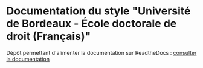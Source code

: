 # Documentation du style "Université de Bordeaux - École doctorale de droit (Français)"
Dépôt permettant d'alimenter la documentation sur ReadtheDocs : [consulter la documentation](https://documentation-style-csl-ed-droit-ubx.readthedocs.io/en/latest/)
